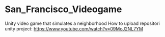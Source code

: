 # San_Francisco_Videogame
 
Unity video game that simulates a neighborhood
How to upload repositori unity project:
https://www.youtube.com/watch?v=09McJ2NL7YM
